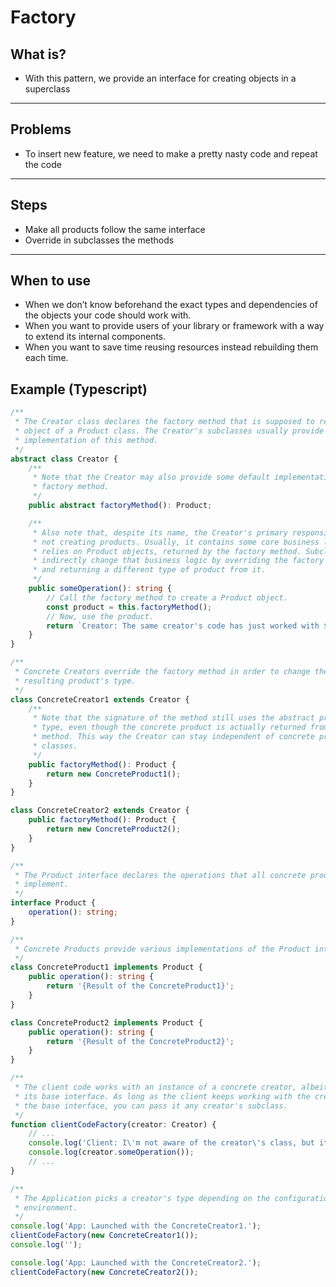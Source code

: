 # Factory

## What is?

- With this pattern, we provide an interface for creating objects in a superclass

___

## Problems

- To insert new feature, we need to make a pretty nasty code and repeat the code

___

## Steps

- Make all products follow the same interface
- Override in subclasses the methods

___

## When to use

- When we don’t know beforehand the exact types and dependencies of the objects your code should work with.
- When you want to provide users of your library or framework with a way to extend its internal components.
- When you want to save time reusing resources instead rebuilding them each time.

## Example (Typescript)

```ts
/**
 * The Creator class declares the factory method that is supposed to return an
 * object of a Product class. The Creator's subclasses usually provide the
 * implementation of this method.
 */
abstract class Creator {
    /**
     * Note that the Creator may also provide some default implementation of the
     * factory method.
     */
    public abstract factoryMethod(): Product;

    /**
     * Also note that, despite its name, the Creator's primary responsibility is
     * not creating products. Usually, it contains some core business logic that
     * relies on Product objects, returned by the factory method. Subclasses can
     * indirectly change that business logic by overriding the factory method
     * and returning a different type of product from it.
     */
    public someOperation(): string {
        // Call the factory method to create a Product object.
        const product = this.factoryMethod();
        // Now, use the product.
        return `Creator: The same creator's code has just worked with ${product.operation()}`;
    }
}

/**
 * Concrete Creators override the factory method in order to change the
 * resulting product's type.
 */
class ConcreteCreator1 extends Creator {
    /**
     * Note that the signature of the method still uses the abstract product
     * type, even though the concrete product is actually returned from the
     * method. This way the Creator can stay independent of concrete product
     * classes.
     */
    public factoryMethod(): Product {
        return new ConcreteProduct1();
    }
}

class ConcreteCreator2 extends Creator {
    public factoryMethod(): Product {
        return new ConcreteProduct2();
    }
}

/**
 * The Product interface declares the operations that all concrete products must
 * implement.
 */
interface Product {
    operation(): string;
}

/**
 * Concrete Products provide various implementations of the Product interface.
 */
class ConcreteProduct1 implements Product {
    public operation(): string {
        return '{Result of the ConcreteProduct1}';
    }
}

class ConcreteProduct2 implements Product {
    public operation(): string {
        return '{Result of the ConcreteProduct2}';
    }
}

/**
 * The client code works with an instance of a concrete creator, albeit through
 * its base interface. As long as the client keeps working with the creator via
 * the base interface, you can pass it any creator's subclass.
 */
function clientCodeFactory(creator: Creator) {
    // ...
    console.log('Client: I\'m not aware of the creator\'s class, but it still works.');
    console.log(creator.someOperation());
    // ...
}

/**
 * The Application picks a creator's type depending on the configuration or
 * environment.
 */
console.log('App: Launched with the ConcreteCreator1.');
clientCodeFactory(new ConcreteCreator1());
console.log('');

console.log('App: Launched with the ConcreteCreator2.');
clientCodeFactory(new ConcreteCreator2());

```